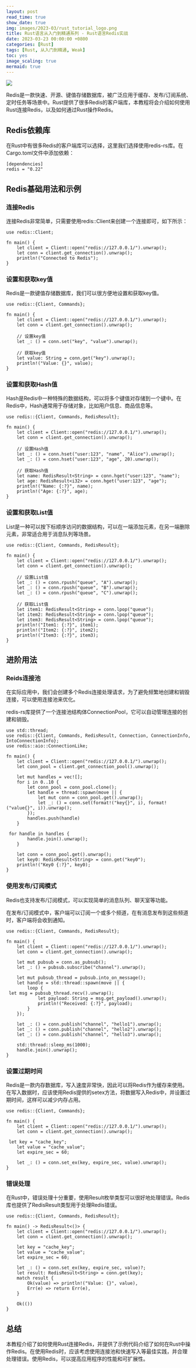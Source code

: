 ```yaml
---
layout: post
read_time: true
show_date: true
img: images/2023-03/rust_tutorial_logo.png
title: Rust语言从入门到精通系列 - Rust语言Redis实战
date: 2023-03-23 00:00:00 +0800
categories: [Rust]
tags: [Rust, 从入门到精通, Weak]
toc: yes
image_scaling: true
mermaid: true
---
```


![](/images/2023-03/rust_tutorial_logo.png)


Redis是一款快速、开源、键值存储数据库，被广泛应用于缓存、发布/订阅系统、定时任务等场景中。Rust提供了很多Redis的客户端库，本教程将会介绍如何使用Rust连接Redis，以及如何通过Rust操作Redis。

## Redis依赖库

在Rust中有很多Redis的客户端库可以选择，这里我们选择使用redis-rs库。在Cargo.toml文件中添加依赖：

```
[dependencies]
redis = "0.22"
```

## Redis基础用法和示例

### 连接Redis

连接Redis非常简单，只需要使用redis::Client来创建一个连接即可，如下所示：

```
use redis::Client;

fn main() {
    let client = Client::open("redis://127.0.0.1/").unwrap();
    let conn = client.get_connection().unwrap();
    println!("Connected to Redis");
}
```

### 设置和获取key值

Redis是一款键值存储数据库，我们可以很方便地设置和获取key值。

```
use redis::{Client, Commands};

fn main() {
    let client = Client::open("redis://127.0.0.1/").unwrap();
    let conn = client.get_connection().unwrap();

    // 设置key值
    let _: () = conn.set("key", "value").unwrap();

    // 获取key值
    let value: String = conn.get("key").unwrap();
    println!("Value: {}", value);
}
```

### 设置和获取Hash值

Hash是Redis中一种特殊的数据结构，可以将多个键值对存储到一个键中。在Redis中，Hash通常用于存储对象，比如用户信息、商品信息等。

```
use redis::{Client, Commands, RedisResult};

fn main() {
    let client = Client::open("redis://127.0.0.1/").unwrap();
    let conn = client.get_connection().unwrap();

    // 设置Hash值
    let _: () = conn.hset("user:123", "name", "Alice").unwrap();
    let _: () = conn.hset("user:123", "age", 20).unwrap();

    // 获取Hash值
    let name: RedisResult<String> = conn.hget("user:123", "name");
    let age: RedisResult<i32> = conn.hget("user:123", "age");
    println!("Name: {:?}", name);
    println!("Age: {:?}", age);
}
```

### 设置和获取List值

List是一种可以按下标顺序访问的数据结构，可以在一端添加元素，在另一端删除元素，非常适合用于消息队列等场景。

```
use redis::{Client, Commands, RedisResult};

fn main() {
    let client = Client::open("redis://127.0.0.1/").unwrap();
    let conn = client.get_connection().unwrap();

    // 设置List值
    let _: () = conn.rpush("queue", "A").unwrap();
    let _: () = conn.rpush("queue", "B").unwrap();
    let _: () = conn.rpush("queue", "C").unwrap();

    // 获取List值
    let item1: RedisResult<String> = conn.lpop("queue");
    let item2: RedisResult<String> = conn.lpop("queue");
    let item3: RedisResult<String> = conn.lpop("queue");
    println!("Item1: {:?}", item1);
    println!("Item2: {:?}", item2);
    println!("Item3: {:?}", item3);
}
```

## 进阶用法

### Reids连接池

在实际应用中，我们会创建多个Redis连接处理请求，为了避免频繁地创建和销毁连接，可以使用连接池来优化。

redis-rs库提供了一个连接池结构体ConnectionPool，它可以自动管理连接的创建和销毁。

```
use std::thread;
use redis::{Client, Commands, RedisResult, Connection, ConnectionInfo, IntoConnectionInfo};
use redis::aio::ConnectionLike;

fn main() {
    let client = Client::open("redis://127.0.0.1/").unwrap();
    let conn_pool = client.get_connection_pool().unwrap();

    let mut handles = vec![];
    for i in 0..10 {
        let conn_pool = conn_pool.clone();
        let handle = thread::spawn(move || {
            let mut conn = conn_pool.get().unwrap();
            let _: () = conn.set(format!("key{}", i), format!("value{}", i)).unwrap();
        });
        handles.push(handle)
    }

 for handle in handles {
        handle.join().unwrap();
    }

    let conn = conn_pool.get().unwrap();
    let key0: RedisResult<String> = conn.get("key0");
    println!("Key0 {:?}", key0);
}
```

### 使用发布/订阅模式

Redis也支持发布/订阅模式，可以实现简单的消息队列、聊天室等功能。

在发布/订阅模式中，客户端可以订阅一个或多个频道，在有消息发布到这些频道时，客户端将会收到通知。

```
use redis::{Client, Commands, RedisResult};

fn main() {
    let client = Client::open("redis://127.0.0.1/").unwrap();
    let conn = client.get_connection().unwrap();

    let mut pubsub = conn.as_pubsub();
    let _: () = pubsub.subscribe("channel").unwrap();

    let mut pubsub_thread = pubsub.into_on_message();
    let handle = std::thread::spawn(move || {
        loop {
 let msg = pubsub_thread.recv().unwrap();
            let payload: String = msg.get_payload().unwrap();
            println!("Received: {:?}", payload);
        }
    });

    let _: () = conn.publish("channel", "hello1").unwrap();
    let _: () = conn.publish("channel", "hello2").unwrap();
    let _: () = conn.publish("channel", "hello3").unwrap();

    std::thread::sleep_ms(1000);
    handle.join().unwrap();
}
```

### 设置过期时间

Redis是一款内存数据库，写入速度非常快，因此可以将Redis作为缓存来使用。在写入数据时，应该使用Redis提供的setex方法，将数据写入Redis中，并设置过期时间，这样可以减少内存占用。

```
use redis::{Client, Commands};

fn main() {
    let client = Client::open("redis://127.0.0.1/").unwrap();
    let conn = client.get_connection().unwrap();

 let key = "cache_key";
    let value = "cache_value";
    let expire_sec = 60;

    let _: () = conn.set_ex(key, expire_sec, value).unwrap();
}
```

### 错误处理

在Rust中，错误处理十分重要，使用Result枚举类型可以很好地处理错误。Redis库也提供了RedisResult类型用于处理Redis错误。

```
use redis::{Client, Commands, RedisResult};

fn main() -> RedisResult<()> {
    let client = Client::open("redis://127.0.0.1/").unwrap();
    let conn = client.get_connection().unwrap();

    let key = "cache_key";
    let value = "cache_value";
    let expire_sec = 60;

    let _: () = conn.set_ex(key, expire_sec, value)?;
    let result: RedisResult<String> = conn.get(key);
    match result {
        Ok(value) => println!("Value: {}", value),
        Err(e) => return Err(e),
    }

    Ok(())
}
```

## 总结

本教程介绍了如何使用Rust连接Redis，并提供了示例代码介绍了如何在Rust中操作Redis。在使用Redis时，应该考虑使用连接池和快速写入等最佳实践，并合理处理错误。使用Redis，可以提高应用程序的性能和可扩展性。